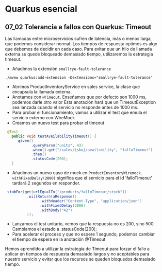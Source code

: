 # Quarkus esencial
## 07_02 Tolerancia a fallos con Quarkus: Timeout

Las llamadas entre microservicios sufren de latencia, más o menos larga, que podemos considerar normal.
Los tiempos de respuesta optimos es algo que debemos de decidir en cada caso.
Para evitar que un hilo de llamada externa se quede bloqueado demasiado tiempo, utilizaremos la estrategia timeout.

* Añadimos la extensión `smallrye-fault-tolerance`
```shell
./mvnw quarkus:add-extension -Dextensions="smallrye-fault-tolerance" 
```
* Abrimos ProductInventoryService en sales service, la clase que encapsula la llamada externa.
* Anotamos con `@Timeout`. Enseñamos que por defecto son 1000 ms, podemos darle otro valor
  Esta anotación hará que un TimeoutException sea lanzada cuando el servicio no responde antes de 1000 ms.
* Para probar el funcionamiento, vamos a utilizar el test que emula el servicio externo con WireMock
* Creamos un nuevo test para probar el timeout

```java
 @Test
   public void testAvailabilityTimeout() {
      given()
            .queryParam("units", 43)
            .when().get("/sales/{sku}/availability", "falloTimeout")
            .then()
            .statusCode(200);
   }
```

* Añadimos un nuevo caso de mock en `ProductInventoryWiremock`.
  `withFixedDelay(2000)` significa que el servicio para el id 'falloTimeout' tardará 2 segundos en responder.

```java
 stubFor(get(urlEqualTo("/products/falloTimeout/stock"))
          .willReturn(aResponse()
                .withHeader("Content-Type", "application/json")
                .withFixedDelay(2000)
                .withBody("42")
          ));
```

* Lanzamos el test unitario, vemos que la respuesta no es 200, sino 500. Cambiamos el estado a  .statusCode(200);
* Para acelerar el proceso y que no espere 1 segundo, podemos cambiar el tiempo de espera en la anotación @Timeout

Hemos aprendido a utilizar la estrategia de Timeout para forzar el fallo a aplicar en tiempos de respuesta demasiado
largos y no aceptables para nuestro servicio y evitar que los recursos se queden bloquedos demasiado tiempo.

